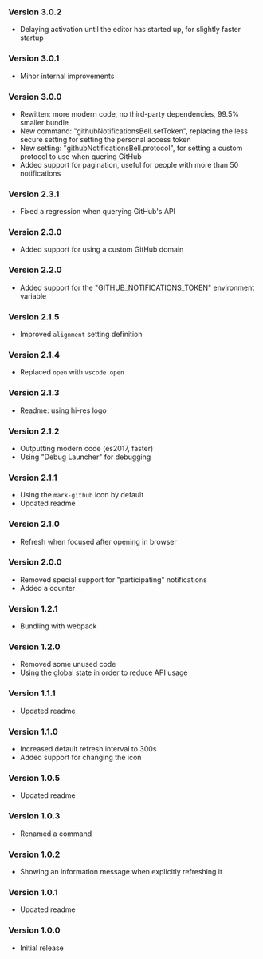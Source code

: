 ### Version 3.0.2
- Delaying activation until the editor has started up, for slightly faster startup

### Version 3.0.1
- Minor internal improvements

### Version 3.0.0
- Rewitten: more modern code, no third-party dependencies, 99.5% smaller bundle
- New command: "githubNotificationsBell.setToken", replacing the less secure setting for setting the personal access token
- New setting: "githubNotificationsBell.protocol", for setting a custom protocol to use when quering GitHub
- Added support for pagination, useful for people with more than 50 notifications

### Version 2.3.1
- Fixed a regression when querying GitHub's API

### Version 2.3.0
- Added support for using a custom GitHub domain

### Version 2.2.0
- Added support for the "GITHUB_NOTIFICATIONS_TOKEN" environment variable

### Version 2.1.5
- Improved `alignment` setting definition

### Version 2.1.4
- Replaced `open` with `vscode.open`

### Version 2.1.3
- Readme: using hi-res logo

### Version 2.1.2
- Outputting modern code (es2017, faster)
- Using "Debug Launcher" for debugging

### Version 2.1.1
- Using the `mark-github` icon by default
- Updated readme

### Version 2.1.0
- Refresh when focused after opening in browser

### Version 2.0.0
- Removed special support for "participating" notifications
- Added a counter

### Version 1.2.1
- Bundling with webpack

### Version 1.2.0
- Removed some unused code
- Using the global state in order to reduce API usage

### Version 1.1.1
- Updated readme

### Version 1.1.0
- Increased default refresh interval to 300s
- Added support for changing the icon

### Version 1.0.5
- Updated readme

### Version 1.0.3
- Renamed a command

### Version 1.0.2
- Showing an information message when explicitly refreshing it

### Version 1.0.1
- Updated readme

### Version 1.0.0
- Initial release
